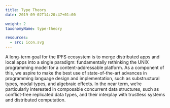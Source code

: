 ```yaml
---
title: Type Theory
date: 2019-09-02T14:20:47+01:00

weight: 2
taxonomyName: type-theory

resources:
  - src: icon.svg
---
```


A long-term goal for the IPFS ecosystem is to merge distributed apps and local apps into a single paradigm: fundamentally rethinking the UNIX programming model for a content-addressable platform. As a component of this, we aspire to make the best use of state-of-the-art advances in programming language design and implementation, such as substructural types, modal types, and algebraic effects. In the near term, we’re particularly interested in composable concurrent data structures, such as conflict-free replicated data types, and their interplay with trustless systems and distributed computation.
